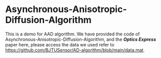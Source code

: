 # Asynchronous-Anisotropic-Diffusion-Algorithm
This is a demo for AAD algorithm.
We have provided the code of Asynchronous-Anisotropic-Diffusion-Algorithm, and the **_Optics Express_** paper here, please access the data we used refer to https://github.com/BJTUSensor/AD-algorithm/blob/main/data.mat.
